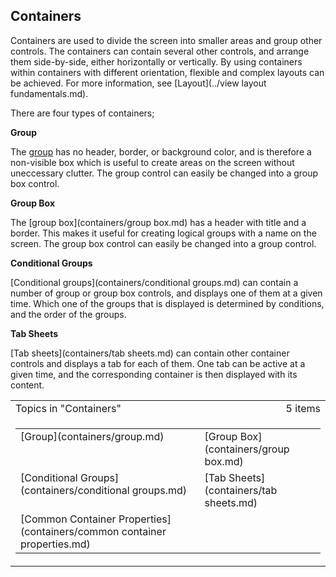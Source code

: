 ## Containers

Containers are used to divide the screen into smaller areas and group other controls. The containers can contain several other controls, and arrange them side-by-side, either horizontally or vertically. By using containers within containers with different orientation, flexible and complex layouts can be achieved. For more information, see [Layout](../view layout fundamentals.md).

There are four types of containers;

**Group**

The [group](containers/group.md) has no header, border, or background color, and is therefore a non-visible box which is useful to create areas on the screen without uneccessary clutter. The group control can easily be changed into a group box control.

**Group Box**

The [group box](containers/group box.md) has a header with title and a border. This makes it useful for creating logical groups with a name on the screen. The group box control can easily be changed into a group control.

**Conditional Groups**

[Conditional groups](containers/conditional groups.md) can contain a number of group or group box controls, and displays one of them at a given time. Which one of the groups that is displayed is determined by conditions, and the order of the groups.

**Tab Sheets**

[Tab sheets](containers/tab sheets.md) can contain other container controls and displays a tab for each of them. One tab can be active at a given time, and the corresponding container is then displayed with its content.

<table cellpadding="0" cellspacing="0" width="100%" class="cdclvSuggestTable">

<tbody>

<tr>

<td width="100%" class="cdclvSuggestTitle">Topics in "Containers"</td>

<td class="cdclvSuggestTitle"><nobr>5 items</nobr></td>

</tr>

<tr>

<td class="cdclvCategoryCont" colspan="2">

<table cellpadding="0" cellspacing="0" width="100%">

<tbody>

<tr>

<td valign="top" class="cdclvCategoryCol1">[Group](containers/group.md)</td>

<td valign="top" class="cdclvCategoryCol2">[Group Box](containers/group box.md)</td>

</tr>

<tr class="cdclvCategoryRowAlt">

<td valign="top" class="cdclvCategoryCol1">[Conditional Groups](containers/conditional groups.md)</td>

<td valign="top" class="cdclvCategoryCol2">[Tab Sheets](containers/tab sheets.md)</td>

</tr>

<tr>

<td valign="top" class="cdclvCategoryCol1">[Common Container Properties](containers/common container properties.md)</td>

<td valign="top" class="cdclvCategoryCol2"></td>

</tr>

</tbody>

</table>

</td>

</tr>

</tbody>

</table>